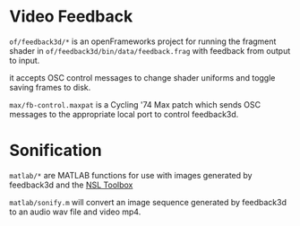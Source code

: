 # Video Feedback

`of/feedback3d/*` is an openFrameworks project for running the fragment shader in `of/feedback3d/bin/data/feedback.frag` with feedback from output to input.

it accepts OSC control messages to change shader uniforms and toggle saving frames to disk.

`max/fb-control.maxpat` is a Cycling '74 Max patch which sends OSC messages to the appropriate local port to control feedback3d.

# Sonification

`matlab/*` are MATLAB functions for use with images generated by feedback3d and the [NSL Toolbox](http://www.isr.umd.edu/Labs/NSL/Software.htm)

`matlab/sonify.m` will convert an image sequence generated by feedback3d to an audio wav file and video mp4.

